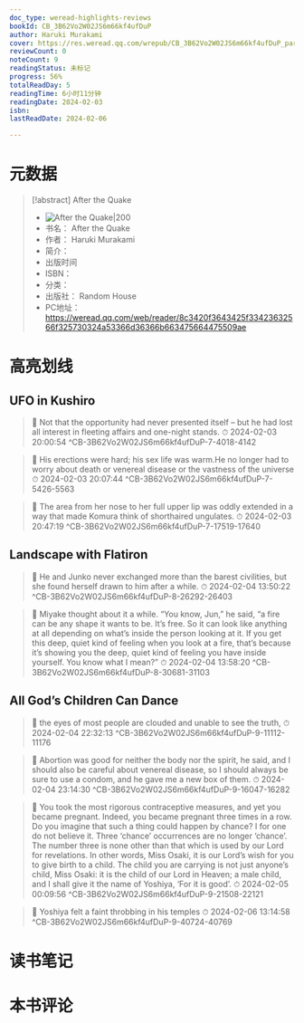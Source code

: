 ```yaml
---
doc_type: weread-highlights-reviews
bookId: CB_3B62Vo2W02JS6m66kf4ufDuP
author: Haruki Murakami
cover: https://res.weread.qq.com/wrepub/CB_3B62Vo2W02JS6m66kf4ufDuP_parsecover
reviewCount: 0
noteCount: 9
readingStatus: 未标记
progress: 56%
totalReadDay: 5
readingTime: 6小时11分钟
readingDate: 2024-02-03
isbn: 
lastReadDate: 2024-02-06

---
```

# 元数据
> [!abstract] After the Quake
> - ![ After the Quake|200](https://res.weread.qq.com/wrepub/CB_3B62Vo2W02JS6m66kf4ufDuP_parsecover)
> - 书名： After the Quake
> - 作者： Haruki Murakami
> - 简介： 
> - 出版时间 
> - ISBN： 
> - 分类： 
> - 出版社： Random House
> - PC地址：https://weread.qq.com/web/reader/8c3420f3643425f33423632566f325730324a53366d36366b663475664475509ae

# 高亮划线

## UFO in Kushiro

> 📌 Not that the opportunity had never presented itself – but he had lost all interest in fleeting affairs and one-night stands. 
> ⏱ 2024-02-03 20:00:54 ^CB-3B62Vo2W02JS6m66kf4ufDuP-7-4018-4142

> 📌 His erections were hard; his sex life was warm.He no longer had to worry about death or venereal disease or the vastness of the universe 
> ⏱ 2024-02-03 20:07:44 ^CB-3B62Vo2W02JS6m66kf4ufDuP-7-5426-5563

> 📌 The area from her nose to her full upper lip was oddly extended in a way that made Komura think of shorthaired ungulates. 
> ⏱ 2024-02-03 20:47:19 ^CB-3B62Vo2W02JS6m66kf4ufDuP-7-17519-17640

## Landscape with Flatiron

> 📌 He and Junko never exchanged more than the barest civilities, but she found herself drawn to him after a while. 
> ⏱ 2024-02-04 13:50:22 ^CB-3B62Vo2W02JS6m66kf4ufDuP-8-26292-26403

> 📌 Miyake thought about it a while. “You know, Jun,” he said, “a fire can be any shape it wants to be. It’s free. So it can look like anything at all depending on what’s inside the person looking at it. If you get this deep, quiet kind of feeling when you look at a fire, that’s because it’s showing you the deep, quiet kind of feeling you have inside yourself. You know what I mean?” 
> ⏱ 2024-02-04 13:58:20 ^CB-3B62Vo2W02JS6m66kf4ufDuP-8-30681-31103

## All God’s Children Can Dance

> 📌 the eyes of most people are clouded and unable to see the truth, 
> ⏱ 2024-02-04 22:32:13 ^CB-3B62Vo2W02JS6m66kf4ufDuP-9-11112-11176

> 📌 Abortion was good for neither the body nor the spirit, he said, and I should also be careful about venereal disease, so I should always be sure to use a condom, and he gave me a new box of them. 
> ⏱ 2024-02-04 23:14:30 ^CB-3B62Vo2W02JS6m66kf4ufDuP-9-16047-16282

> 📌 You took the most rigorous contraceptive measures, and yet you became pregnant. Indeed, you became pregnant three times in a row. Do you imagine that such a thing could happen by chance? I for one do not believe it. Three ‘chance’ occurrences are no longer ‘chance’. The number three is none other than that which is used by our Lord for revelations. In other words, Miss Osaki, it is our Lord’s wish for you to give birth to a child. The child you are carrying is not just anyone’s child, Miss Osaki: it is the child of our Lord in Heaven; a male child, and I shall give it the name of Yoshiya, ‘For it is good’. 
> ⏱ 2024-02-05 00:09:56 ^CB-3B62Vo2W02JS6m66kf4ufDuP-9-21508-22121

> 📌 Yoshiya felt a faint throbbing in his temples 
> ⏱ 2024-02-06 13:14:58 ^CB-3B62Vo2W02JS6m66kf4ufDuP-9-40724-40769

# 读书笔记

# 本书评论
